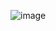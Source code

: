 ![image](https://github.com/Yashmenaria1/Projects/assets/107399779/0a203ecd-7cbd-453a-9385-24138f886369)
